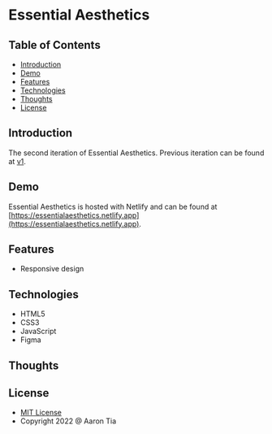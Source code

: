 # Essential Aesthetics

## Table of Contents

- [Introduction](#introduction)
- [Demo](#demo)
- [Features](#features)
- [Technologies](#technologies)
- [Thoughts](#thoughts)
- [License](#license)

<a name="introduction"></a>

## Introduction

The second iteration of Essential Aesthetics.
Previous iteration can be found at [v1](https://github.com/atia009/atia009.github.io/tree/master/projects/essential-aesthetics).

<a name="demo"></a>

## Demo

Essential Aesthetics is hosted with Netlify and can be found at [https://essentialaesthetics.netlify.app](https://essentialaesthetics.netlify.app).

<a name="features"></a>

## Features

- Responsive design

<a name="technologies"></a>

## Technologies

- HTML5
- CSS3
- JavaScript
- Figma

<a name="thoughts"></a>

## Thoughts

<a name="license"></a>

## License

- [MIT License](https://badges.mit-license.org)
- Copyright 2022 @ Aaron Tia
